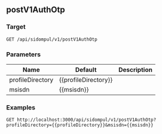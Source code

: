 ## postV1AuthOtp


### Target
```
GET /api/sidompul/v1/postV1AuthOtp
```

### Parameters
Name | Default | Description
--- | --- | ---
profileDirectory|{{profileDirectory}}|
msisdn|{{msisdn}}|



### Examples

```
GET http://localhost:3000/api/sidompul/v1/postV1AuthOtp?profileDirectory={{profileDirectory}}&msisdn={{msisdn}}
```

